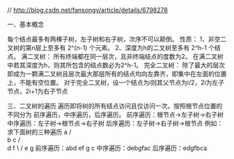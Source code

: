 
// http://blog.csdn.net/fansongy/article/details/6798278

一、基本概念

每个结点最多有两棵子树，左子树和右子树，次序不可以颠倒。
性质：
	1、非空二叉树的第n层上至多有 2^(n-1) 个元素。
	2、深度为h的二叉树至多有 2^h-1 个结点。
满二叉树：
	所有终端都在同一层次，且非终端结点的度数为2。
	在满二叉树中若其深度为h，则其所包含的结点数必为2^h-1。
完全二叉树：
	除了最大的层次即成为一颗满二叉树且层次最大那层所有的结点均向左靠齐，即集中在左面的位置上，不能有空位置。
	对于完全二叉树，设一个结点为i则其父节点为i/2，2i为左子节点，2i+1为右子节点

三、二叉树的遍历
遍历即将树的所有结点访问且仅访问一次。按照根节点位置的不同分为 前序遍历，中序遍历，后序遍历。
	前序遍历：根节点->左子树->右子树
	中序遍历：左子树->根节点->右子树
	后序遍历：左子树->右子树->根节点
例如：求下面树的三种遍历
			 a
		    / \
		   b   c
 		 /  \
 		d    f 
 		\   /
 		 e g
前序遍历：abd ef g c
中序遍历：debgfac
后序遍历：edgfbca
